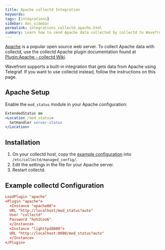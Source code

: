 ```yaml
---
title: Apache collectd Integration
keywords:
tags: [integrations]
sidebar: doc_sidebar
permalink: integrations_collectd_apache.html
summary: Learn how to send Apache data collected by collectd to Wavefront.
---
```


[Apache](https://httpd.apache.org/) is a popular open source web server. To collect Apache data with collectd, use the collectd Apache plugin documentation found at [Plugin:Apache - collectd Wiki](https://collectd.org/wiki/index.php/Plugin:Apache).

Wavefront supports a built-in integration that gets data from Apache using Telegraf. If you want to use collectd instead, follow the instructions on this page. 

## Apache Setup

Enable the `mod_status` module in your Apache configuration:

```apache
ExtendedStatus on
<Location /mod_status>
  SetHandler server-status
</Location>
```

## Installation

1. On your collectd host, copy the [example configuration](https://github.com/wavefrontHQ/install/blob/release/managed_config/10-apache.conf) into `/etc/collectd/managed_config/`.
1. Edit the settings in the file for your Apache server.
1. Restart collectd.

## Example collectd Configuration

```conf
LoadPlugin "apache"
<Plugin "apache">
  <Instance "apache80">
  URL "http://localhost/mod_status?auto"
  User "collectd"
  Password "hoh2Coo6"
  </Instance>
  <Instance "lighttpd8080">
  URL "http://localhost:8080/mod_status?auto"
  </Instance>
</Plugin>
```
